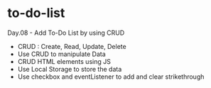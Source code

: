 # to-do-list
Day.08 - Add To-Do List by using CRUD

- CRUD : Create, Read, Update, Delete
- Use CRUD to manipulate Data
- CRUD HTML elements using JS
- Use Local Storage to store the data
- Use checkbox and eventListener to add and clear strikethrough

<img src="">